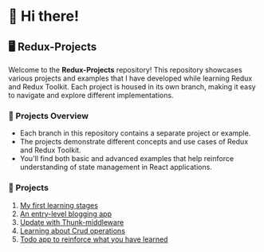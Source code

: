 # 👋 Hi there!

## 🖥 Redux-Projects

Welcome to the **Redux-Projects** repository! This repository showcases various projects and examples that I have developed while learning Redux and Redux Toolkit. Each project is housed in its own branch, making it easy to navigate and explore different implementations.

### 🔎 Projects Overview

- Each branch in this repository contains a separate project or example.
- The projects demonstrate different concepts and use cases of Redux and Redux Toolkit.
- You'll find both basic and advanced examples that help reinforce understanding of state management in React applications.

### 🧾 Projects

1. [My first learning stages](https://github.com/poyrazavsever/Redux-Projects/tree/Learning)
2. [An entry-level blogging app](https://github.com/poyrazavsever/Redux-Projects/tree/Blog-Project)
3. [Update with Thunk-middleware](https://github.com/poyrazavsever/Redux-Projects/tree/Thunk-Middleware)
4. [Learning about Crud operations](https://github.com/poyrazavsever/Redux-Projects/tree/Crud)
5. [Todo app to reinforce what you have learned](https://github.com/poyrazavsever/Redux-Projects/tree/To-do)

